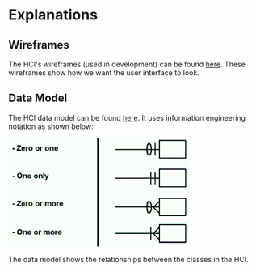 # Explanations

## Wireframes

The HCI's wireframes (used in development) can be found
[here](./img/wireframes.svg). These wireframes show how we want the user
interface to look.

## Data Model

The HCI data model can be found [here](./img/data-model.svg). It uses
information engineering notation as shown below:

<img src="./img/information-engineering-notation.png" alt="A key for information engineering notation.">

The data model shows the relationships between the classes in the HCI.
